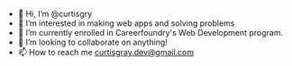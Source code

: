 - 👋 Hi, I’m @curtisgry
- 👀 I’m interested in making web apps and solving problems
- 🌱 I’m currently enrolled in Careerfoundry's Web Development program.
- 💞️ I’m looking to collaborate on anything!
- 📫 How to reach me curtisgray.dev@gmail.com

<!---
curtisgry/curtisgry is a ✨ special ✨ repository because its `README.md` (this file) appears on your GitHub profile.
You can click the Preview link to take a look at your changes.
--->
